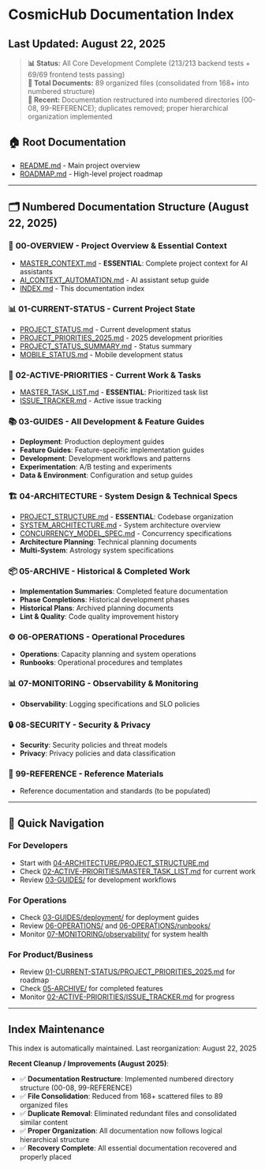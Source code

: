 # CosmicHub Documentation Index

## Last Updated: August 22, 2025

> **📊 Status:** All Core Development Complete (213/213 backend tests + 69/69 frontend tests
> passing)  
> **📁 Total Documents:** 89 organized files (consolidated from 168+ into numbered structure)  
> **🔧 Recent:** Documentation restructured into numbered directories (00-08, 99-REFERENCE);
> duplicates removed; proper hierarchical organization implemented

## 🏠 Root Documentation

- [README.md](../README.md) - Main project overview
- [ROADMAP.md](../ROADMAP.md) - High-level project roadmap

---

## 🗂️ **Numbered Documentation Structure** (August 22, 2025)

### 📘 **00-OVERVIEW** - Project Overview & Essential Context

- [MASTER_CONTEXT.md](00-OVERVIEW/MASTER_CONTEXT.md) - **ESSENTIAL**: Complete project context for
  AI assistants
- [AI_CONTEXT_AUTOMATION.md](00-OVERVIEW/AI_CONTEXT_AUTOMATION.md) - AI assistant setup guide
- [INDEX.md](00-OVERVIEW/INDEX.md) - This documentation index

### 📊 **01-CURRENT-STATUS** - Current Project State

- [PROJECT_STATUS.md](01-CURRENT-STATUS/PROJECT_STATUS.md) - Current development status
- [PROJECT_PRIORITIES_2025.md](01-CURRENT-STATUS/PROJECT_PRIORITIES_2025.md) - 2025 development
  priorities
- [PROJECT_STATUS_SUMMARY.md](01-CURRENT-STATUS/PROJECT_STATUS_SUMMARY.md) - Status summary
- [MOBILE_STATUS.md](01-CURRENT-STATUS/MOBILE_STATUS.md) - Mobile development status

### 🎯 **02-ACTIVE-PRIORITIES** - Current Work & Tasks

- [MASTER_TASK_LIST.md](02-ACTIVE-PRIORITIES/MASTER_TASK_LIST.md) - **ESSENTIAL**: Prioritized task
  list
- [ISSUE_TRACKER.md](02-ACTIVE-PRIORITIES/ISSUE_TRACKER.md) - Active issue tracking

### 📚 **03-GUIDES** - All Development & Feature Guides

- **Deployment**: Production deployment guides
- **Feature Guides**: Feature-specific implementation guides
- **Development**: Development workflows and patterns
- **Experimentation**: A/B testing and experiments
- **Data & Environment**: Configuration and setup guides

### 🏗️ **04-ARCHITECTURE** - System Design & Technical Specs

- [PROJECT_STRUCTURE.md](04-ARCHITECTURE/PROJECT_STRUCTURE.md) - **ESSENTIAL**: Codebase
  organization
- [SYSTEM_ARCHITECTURE.md](04-ARCHITECTURE/SYSTEM_ARCHITECTURE.md) - System architecture overview
- [CONCURRENCY_MODEL_SPEC.md](04-ARCHITECTURE/CONCURRENCY_MODEL_SPEC.md) - Concurrency
  specifications
- **Architecture Planning**: Technical planning documents
- **Multi-System**: Astrology system specifications

### 📦 **05-ARCHIVE** - Historical & Completed Work

- **Implementation Summaries**: Completed feature documentation
- **Phase Completions**: Historical development phases
- **Historical Plans**: Archived planning documents
- **Lint & Quality**: Code quality improvement history

### ⚙️ **06-OPERATIONS** - Operational Procedures

- **Operations**: Capacity planning and system operations
- **Runbooks**: Operational procedures and templates

### 📊 **07-MONITORING** - Observability & Monitoring

- **Observability**: Logging specifications and SLO policies

### 🔒 **08-SECURITY** - Security & Privacy

- **Security**: Security policies and threat models
- **Privacy**: Privacy policies and data classification

### 📖 **99-REFERENCE** - Reference Materials

- Reference documentation and standards (to be populated)

---

## 🎯 Quick Navigation

### For Developers

- Start with [04-ARCHITECTURE/PROJECT_STRUCTURE.md](04-ARCHITECTURE/PROJECT_STRUCTURE.md)
- Check [02-ACTIVE-PRIORITIES/MASTER_TASK_LIST.md](02-ACTIVE-PRIORITIES/MASTER_TASK_LIST.md) for
  current work
- Review [03-GUIDES/](03-GUIDES/) for development workflows

### For Operations

- Check [03-GUIDES/deployment/](03-GUIDES/deployment/) for deployment guides
- Review [06-OPERATIONS/](06-OPERATIONS/) and [06-OPERATIONS/runbooks/](06-OPERATIONS/runbooks/)
- Monitor [07-MONITORING/observability/](07-MONITORING/observability/) for system health

### For Product/Business

- Review
  [01-CURRENT-STATUS/PROJECT_PRIORITIES_2025.md](01-CURRENT-STATUS/PROJECT_PRIORITIES_2025.md) for
  roadmap
- Check [05-ARCHIVE/](05-ARCHIVE/) for completed features
- Monitor [02-ACTIVE-PRIORITIES/ISSUE_TRACKER.md](02-ACTIVE-PRIORITIES/ISSUE_TRACKER.md) for
  progress

---

## Index Maintenance

This index is automatically maintained. Last reorganization: August 22, 2025

**Recent Cleanup / Improvements (August 2025)**:

- ✅ **Documentation Restructure**: Implemented numbered directory structure (00-08, 99-REFERENCE)
- ✅ **File Consolidation**: Reduced from 168+ scattered files to 89 organized files
- ✅ **Duplicate Removal**: Eliminated redundant files and consolidated similar content
- ✅ **Proper Organization**: All documentation now follows logical hierarchical structure
- ✅ **Recovery Complete**: All essential documentation recovered and properly placed
